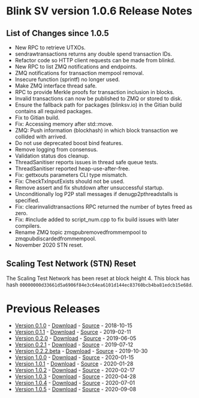 # Blink SV version 1.0.6 Release Notes

## List of Changes since 1.0.5
* New RPC to retrieve UTXOs.
* sendrawtransactions returns any double spend transaction IDs.
* Refactor code so HTTP client requests can be made from blinkd.
* New RPC to list ZMQ notifications and endpoints.
* ZMQ notifications for transaction mempool removal.
* Insecure function (sprintf) no longer used.
* Make ZMQ interface thread safe.
* RPC to provide Merkle proofs for transaction inclusion in blocks.
* Invalid transactions can now be published to ZMQ or stored to disk.
* Ensure the fallback path for packages (blinksv.io) in the Gitian build contains all required packages.
* Fix to Gitian build.
* Fix: Accessing memory after std::move.
* ZMQ: Push information (blockhash) in which block transaction we collided with arrived.
* Do not use deprecated boost bind features.
* Remove logging from consensus.
* Validation status dos cleanup.
* ThreadSanitiser reports issues in thread safe queue tests.
* ThreadSanitiser reported heap-use-after-free.
* Fix: gettxouts parameters CLI type mismatch.
* Fix: CheckTxInputExists should not be used.
* Remove assert and fix shutdown after unsuccessful startup.
* Unconditionally log P2P stall messages if denugp2pthreadstalls is specified.
* Fix: clearinvalidtransactions RPC returned the number of bytes freed as zero.
* Fix: #include <limits> added to script_num.cpp to fix build issues with later compilers.
* Rename ZMQ topic zmqpubremovedfrommempool to zmqpubdiscardedfrommempool.
* November 2020 STN reset.

## Scaling Test Network (STN) Reset
The Scaling Test Network has been reset at block height 4. This block has hash 
`00000000d33661d5a6906f84e3c64ea6101d144ec83760bcb4ba81edcb15e68d`.

# Previous Releases
* [Version 0.1.0](release-notes-v0.1.0.md) - [Download](https://download.blinksv.io/blinksv/0.1.0/) - [Source](https://github.com/blink-sv/blink-sv/tree/v0.1.0) - 2018-10-15
* [Version 0.1.1](release-notes-v0.1.1.md) - [Download](https://download.blinksv.io/blinksv/0.1.1/) - [Source](https://github.com/blink-sv/blink-sv/tree/v0.1.1) - 2019-02-11
* [Version 0.2.0](release-notes-v0.2.0.md) - [Download](https://download.blinksv.io/blinksv/0.2.0/) - [Source](https://github.com/blink-sv/blink-sv/tree/v0.2.0) - 2019-06-05
* [Version 0.2.1](release-notes-v0.2.1.md) - [Download](https://download.blinksv.io/blinksv/0.2.1/) - [Source](https://github.com/blink-sv/blink-sv/tree/v0.2.1) - 2019-07-12
* [Version 0.2.2.beta](release-notes-v0.2.2-beta.md) - [Download](https://download.blinksv.io/blinksv/0.2.2.beta/) - [Source](https://github.com/blink-sv/blink-sv/tree/v0.2.2.beta) - 2019-10-30
* [Version 1.0.0](release-notes-v1.0.0.md) - [Download](https://download.blinksv.io/blinksv/1.0.0/) - [Source](https://github.com/blink-sv/blink-sv/tree/v1.0.0) - 2020-01-15
* [Version 1.0.1](release-notes-v1.0.1.md) - [Download](https://download.blinksv.io/blinksv/1.0.1/) - [Source](https://github.com/blink-sv/blink-sv/tree/v1.0.1) - 2020-01-28
* [Version 1.0.2](release-notes-v1.0.2.md) - [Download](https://download.blinksv.io/blinksv/1.0.2/) - [Source](https://github.com/blink-sv/blink-sv/tree/v1.0.2) - 2020-02-17
* [Version 1.0.3](release-notes-v1.0.3.md) - [Download](https://download.blinksv.io/blinksv/1.0.3/) - [Source](https://github.com/blink-sv/blink-sv/tree/v1.0.3) - 2020-04-28
* [Version 1.0.4](release-notes-v1.0.4.md) - [Download](https://download.blinksv.io/blinksv/1.0.4/) - [Source](https://github.com/blink-sv/blink-sv/tree/v1.0.4) - 2020-07-01
* [Version 1.0.5](release-notes-v1.0.5.md) - [Download](https://download.blinksv.io/blinksv/1.0.5/) - [Source](https://github.com/blink-sv/blink-sv/tree/v1.0.5) - 2020-09-08

